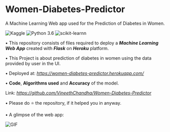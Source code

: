 # Women-Diabetes-Predictor
A Machine Learning Web app used for the Prediction of Diabetes in Women.

![Kaggle](https://img.shields.io/badge/Dataset-Kaggle-blue.svg) ![Python 3.6](https://img.shields.io/badge/Python-3.6-brightgreen.svg) ![scikit-learnn](https://img.shields.io/badge/Library-Scikit_Learn-orange.svg)

• This repository consists of files required to deploy a ___Machine Learning Web App___ created with ___Flask___ on ___Heroku___ platform.

• This Project is about prediction of diabetes in women using the data provided by user in the UI.

• Deployed at: _https://women-diabetes-predictor.herokuapp.com/_

•  __Code__, __Algorithms used__ and __Accuracy__ of the model.

Link: _https://github.com/VineethChandha/Women-Diabetes-Predictor_

• Please do ⭐ the repository, if it helped you in anyway.

• A glimpse of the web app:

![GIF](readme/diabetes-predictor.gif)
